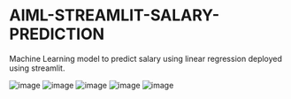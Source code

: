﻿# AIML-STREAMLIT-SALARY-PREDICTION
 
 Machine Learning model to predict salary using linear regression deployed using streamlit.
 
 
![image](https://user-images.githubusercontent.com/108003314/225965614-a8c25270-bd1d-49c2-a913-5a21a073b2e7.png)
![image](https://user-images.githubusercontent.com/108003314/225965822-93f65bf9-eafc-4ec4-b420-7ff206f0f7d6.png)
![image](https://user-images.githubusercontent.com/108003314/225965900-9ad6c9e7-abb9-4dcb-b4df-2b59655fe96f.png)
![image](https://user-images.githubusercontent.com/108003314/225965938-6c88d7d1-5a49-4842-a227-a2760378a572.png)
![image](https://user-images.githubusercontent.com/108003314/225966001-db77f287-bab0-4e12-930a-c69203d5be30.png)

